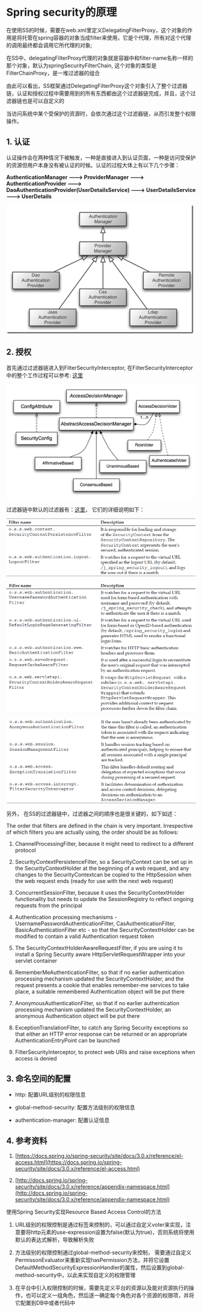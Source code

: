 # Spring security的原理

在使用SS的时候，需要在web.xml里定义DelegatingFilterProxy，这个对象的作用是将托管在spring容器的对象当成filter来使用，它是个代理，所有对这个代理的调用最终都会调用它所代理的对象;

在SS中，delegatingFilterProxy代理的对象就是容器中和filter-name名称一样的那个对象，默认为springSecurityFilterChain, 这个对象的类型是FilterChainProxy，是一堆过滤器的组合

由此可以看出，SS框架通过DelegatingFilterProxy这个对象引入了整个过滤器链，认证和授权过程中需要用到的所有东西都由这个过滤器链完成，并且，这个过滤器链也是可以自定义的

当访问系统中某个受保护的资源时，会依次通过这个过滤器链，从而引发整个权限操作。

## 1. 认证

认证操作会在两种情况下被触发，一种是直接进入到认证页面，一种是访问受保护的资源但用户本身没有被认证的时候。认证的过程大体上有以下几个步骤：

**AuthenticationManager ---> ProviderManager ---> AuthenticationProvider  ---> DaoAuthenticationProvider(UserDetailsService) ---> UserDetailsService ---> UserDetails**

![authentication](https://github.com/Essviv/images/blob/master/authentication.jpg?raw=true)

## 2. 授权

首先通过过滤器链进入到FilterSecurityInterceptor, 在FilterSecurityInterceptor中的整个工作过程可以参考: [这里](http://docs.spring.io/spring-security/site/docs/3.2.0.RELEASE/apidocs/org/springframework/security/access/intercept/AbstractSecurityInterceptor.html )

![authorization](https://github.com/Essviv/images/blob/master/authorization.png?raw=true)

过滤器链中默认的过滤器有：[这里](https://docs.spring.io/spring-security/site/docs/3.0.x/reference/ns-config.html#filter-stack)， 它们的详细说明如下： 

![filters](https://github.com/Essviv/images/blob/master/filters.png?raw=true)

![filters](https://github.com/Essviv/images/blob/master/filters-2.png?raw=true)

![filters](https://github.com/Essviv/images/blob/master/filters-3.png?raw=true)

另外， 在SS的过滤器链中，过滤器之间的顺序也是很关键的，如下如述： 

The order that filters are defined in the chain is very important. Irrespective of which filters you are actually using, the order should be as follows:

1. ChannelProcessingFilter, because it might need to redirect to a different protocol

2. SecurityContextPersistenceFilter, so a SecurityContext can be set up in the SecurityContextHolder at the beginning of a web request, and any changes to the SecurityContextcan be copied to the HttpSession when the web request ends (ready for use with the next web request)

3. ConcurrentSessionFilter, because it uses the SecurityContextHolder functionality but needs to update the SessionRegistry to reflect ongoing requests from the principal

4. Authentication processing mechanisms - UsernamePasswordAuthenticationFilter, CasAuthenticationFilter, BasicAuthenticationFilter etc - so that the SecurityContextHolder can be modified to contain a valid Authentication request token

5. The SecurityContextHolderAwareRequestFilter, if you are using it to install a Spring Security aware HttpServletRequestWrapper into your servlet container

6. RememberMeAuthenticationFilter, so that if no earlier authentication processing mechanism updated the SecurityContextHolder, and the request presents a cookie that enables remember-me services to take place, a suitable remembered Authentication object will be put there

7. AnonymousAuthenticationFilter, so that if no earlier authentication processing mechanism updated the SecurityContextHolder, an anonymous Authentication object will be put there

8. ExceptionTranslationFilter, to catch any Spring Security exceptions so that either an HTTP error response can be returned or an appropriate AuthenticationEntryPoint can be launched

9. FilterSecurityInterceptor, to protect web URIs and raise exceptions when access is denied
 
## 3. 命名空间的配置

* http: 配置URL级别的权限信息

* global-method-security: 配置方法级别的权限信息

* authentication-manager: 配置认证信息


## 4. 参考资料

1. [https://docs.spring.io/spring-security/site/docs/3.0.x/reference/el-access.html](https://docs.spring.io/spring-security/site/docs/3.0.x/reference/el-access.html)

2. [http://docs.spring.io/spring-security/site/docs/3.0.x/reference/appendix-namespace.html](http://docs.spring.io/spring-security/site/docs/3.0.x/reference/appendix-namespace.html)

 

使用Spring Security实现Resource Based Access Control的方法

1. URL级别的权限控制是通过<http>标签来控制的，可以通过自定义voter来实现，注意要将http元素的use-expression设置为false(默认为true)，否则系统将使用默认的表达式解析，导致解析失败

2. 方法级别的权限控制通过global-method-security来控制， 需要通过自定义PermissonEvaluator来重新实现hasPermission方法，并将它设置DefaultMethodSecurityExpressionHandler的属性，然后设置到global-method-security中，以此来实现自定义的权限管理

3. 在平台中引入权限控制的时候，需要先定义平台的资源以及能对资源执行的操作，也可以定义一组角色，然后逐一确定每个角色对各个资源的权限项，并将它配置到DB中或者代码中